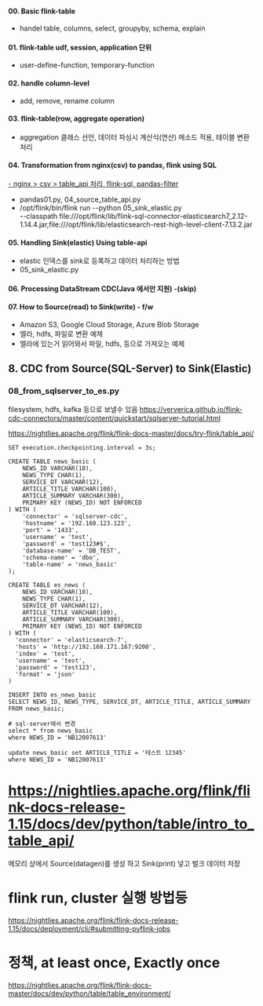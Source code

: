#### 00. Basic flink-table
- handel table, columns, select, groupyby, schema, explain 

#### 01. flink-table udf, session, application 단위
- user-define-function, temporary-function

#### 02. handle column-level
- add, remove, rename column 

#### 03. flink-table(row, aggregate operation)
- aggregation 클래스 선언, 데이터 파싱시 계산식(연산) 메소드 적용, 테이블 변환 처리

#### 04. Transformation from nginx(csv) to pandas, flink using SQL
<u> - nginx > csv > table_api 처리, flink-sql, pandas-filter </u>
- pandas01.py, 04_source_table_api.py
- /opt/flink/bin/flink run --python 05_sink_elastic.py \
--classpath file:///opt/flink/lib/flink-sql-connector-elasticsearch7_2.12-1.14.4.jar,file:///opt/flink/lib/elasticsearch-rest-high-level-client-7.13.2.jar

#### 05. Handling Sink(elastic) Using table-api
- elastic 인덱스를 sink로 등록하고 데이터 처리하는 방법
- 05_sink_elastic.py

#### 06. Processing DataStream CDC(Java 에서만 지원) -(skip)

#### 07. How to Source(read) to Sink(write) - f/w
- Amazon S3, Google Cloud Storage, Azure Blob Storage
- 엘라, hdfs, 파일로 변환 예제 
- 엘라에 있는거 읽어와서 파일, hdfs, 등으로 가져오는 예제

## 8. CDC from Source(SQL-Server) to Sink(Elastic)
### 08_from_sqlserver_to_es.py
filesystem, hdfs, kafka 등으로 보낼수 있음
https://ververica.github.io/flink-cdc-connectors/master/content/quickstart/sqlserver-tutorial.html

https://nightlies.apache.org/flink/flink-docs-master/docs/try-flink/table_api/
```
SET execution.checkpointing.interval = 3s;

CREATE TABLE news_basic (
	NEWS_ID VARCHAR(10),
	NEWS_TYPE CHAR(1),
	SERVICE_DT VARCHAR(12),
	ARTICLE_TITLE VARCHAR(100),
	ARTICLE_SUMMARY VARCHAR(300),
	PRIMARY KEY (NEWS_ID) NOT ENFORCED
) WITH (
    'connector' = 'sqlserver-cdc',
    'hostname' = '192.168.123.123',
    'port' = '1433',
    'username' = 'test',
    'password' = 'test123#$',
    'database-name' = 'DB_TEST',
    'schema-name' = 'dbo',
    'table-name' = 'news_basic'
);

CREATE TABLE es_news (
	NEWS_ID VARCHAR(10),
	NEWS_TYPE CHAR(1),
	SERVICE_DT VARCHAR(12),
	ARTICLE_TITLE VARCHAR(100),
	ARTICLE_SUMMARY VARCHAR(300),
	PRIMARY KEY (NEWS_ID) NOT ENFORCED
) WITH (
  'connector' = 'elasticsearch-7',
  'hosts' = 'http://192.168.171.167:9200',
  'index' = 'test',
  'username' = 'test',
  'password' = 'test123',
  'format' = 'json'
)

INSERT INTO es_news_basic
SELECT NEWS_ID, NEWS_TYPE, SERVICE_DT, ARTICLE_TITLE, ARTICLE_SUMMARY FROM news_basic;

# sql-server에서 변경
select * from news_basic
where NEWS_ID = 'NB12007613'

update news_basic set ARTICLE_TITLE = '테스트 12345'
where NEWS_ID = 'NB12007613'
```

# https://nightlies.apache.org/flink/flink-docs-release-1.15/docs/dev/python/table/intro_to_table_api/
메모리 상에서 Source(datagen)를 생성 하고 Sink(print) 넣고 벌크 데이터 저장

# flink run, cluster 실행 방법등
https://nightlies.apache.org/flink/flink-docs-release-1.15/docs/deployment/cli/#submitting-pyflink-jobs

# 정책, at least once, Exactly once
https://nightlies.apache.org/flink/flink-docs-master/docs/dev/python/table/table_environment/
